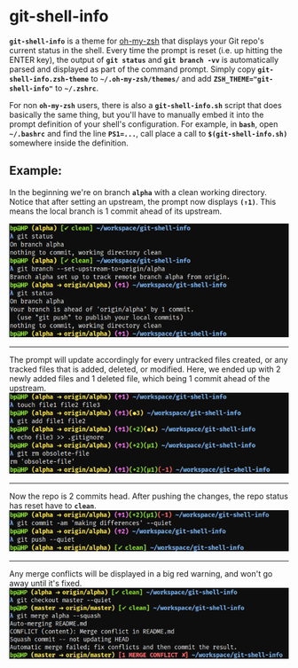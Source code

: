 # git-shell-info

**`git-shell-info`** is a theme for [oh-my-zsh](https://github.com/robbyrussell/oh-my-zsh) that displays your Git repo's current status in the shell. Every time the prompt is reset (i.e. up hitting the ENTER key), the output of **`git status`** and **`git branch -vv`** is automatically parsed and displayed as part of the command prompt. Simply copy **`git-shell-info.zsh-theme`** to **`~/.oh-my-zsh/themes/`** and add **`ZSH_THEME="git-shell-info"`** to **`~/.zshrc`**.

For non **`oh-my-zsh`** users, there is also a **`git-shell-info.sh`** script that does basically the same thing, but you'll have to manually embed it into the prompt definition of your shell's configuration. For example, in **`bash`**, open **`~/.bashrc`** and find the line **`PS1=...`**, call place a call to **`$(git-shell-info.sh)`** somewhere inside the definition.

## Example:

In the beginning we're on branch **`alpha`** with a clean working directory. Notice that after setting an upstream, the prompt now displays **`(↑1)`**. This means the local branch is 1 commit ahead of its upstream.

![Example1](/images/1.png?raw=true)

---

The prompt will update accordingly for every untracked files created, or any tracked files that is added, deleted, or modified. Here, we ended up with 2 newly added files and 1 deleted file, which being 1 commit ahead of the upstream.
![Example2](/images/2.png?raw=true)

---

Now the repo is 2 commits head. After pushing the changes, the repo status has reset have to **`clean`**.
![Example3](/images/3.png?raw=true)

---

Any merge conflicts will be displayed in a big red warning, and won't go away until it's fixed.
![Example4](/images/4.png?raw=true)

